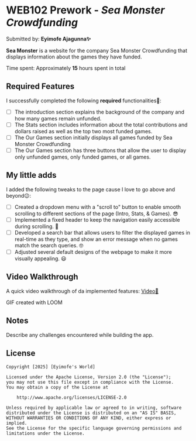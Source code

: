 # WEB102 Prework - *Sea Monster Crowdfunding*

Submitted by: **Eyimofe Ajagunna✨**

**Sea Monster** is a website for the company Sea Monster Crowdfunding that displays information about the games they have funded.

Time spent: Approximately **15** hours spent in total

## Required Features

I successfully completed the following **required** functionalities🚀:

* [ ] The introduction section explains the background of the company and how many games remain unfunded.
* [ ] The Stats section includes information about the total contributions and dollars raised as well as the top two most funded games.
* [ ] The Our Games section initially displays all games funded by Sea Monster Crowdfunding
* [ ] The Our Games section has three buttons that allow the user to display only unfunded games, only funded games, or all games.

## My little adds

I added the following tweaks to the page cause I love to go above and beyond😉:

* [ ] Created a dropdown menu with a "scroll to" button to enable smooth scrolling to different sections of the page (Intro, Stats, & Games). 😎
* [ ] Implemented a fixed header to keep the navigation easily accessible during scrolling. 🫡
* [ ] Developed a search bar that allows users to filter the displayed games in real-time as they type, and show an error message when no games match the search queries. 🤓
* [ ] Adjusted several default designs of the webpage to make it more visually appealing. 😃 

## Video Walkthrough

A quick video walkthrough of da implemented features: <a href="https://www.loom.com/share/68d2af2b1b6d4e89878d377c8dea6a42?sid=1212af7e-8392-47e9-86bc-9b8f42d99cf1" target="_blank">Video👻</a>

<!-- Replace this with whatever GIF tool you used! -->
GIF created with LOOM  

## Notes
Describe any challenges encountered while building the app.

## License

    Copyright [2025] [Eyimofe's World]

    Licensed under the Apache License, Version 2.0 (the "License");
    you may not use this file except in compliance with the License.
    You may obtain a copy of the License at

        http://www.apache.org/licenses/LICENSE-2.0

    Unless required by applicable law or agreed to in writing, software
    distributed under the License is distributed on an "AS IS" BASIS,
    WITHOUT WARRANTIES OR CONDITIONS OF ANY KIND, either express or implied.
    See the License for the specific language governing permissions and
    limitations under the License.
